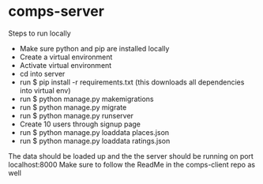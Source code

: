 # comps-server

Steps to run locally

- Make sure python and pip are installed locally
- Create a virtual environment 
- Activate virtual environment
- cd into server
- run $ pip install -r requirements.txt (this downloads all dependencies into virtual env)
- run $ python manage.py makemigrations
- run $ python manage.py migrate
- run $ python manage.py runserver
- Create 10 users through signup page
- run $ python manage.py loaddata places.json
- run $ python manage.py loaddata ratings.json

The data should be loaded up and the the server should be running on port localhost:8000
Make sure to follow the ReadMe in the comps-client repo as well

